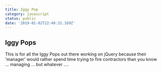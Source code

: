 ```yaml
---
title: Iggy Pop
category: javascript
status: public
date: '2019-01-02T22:40:32.169Z'
---
```


## Iggy Pops

This is for all the Iggy Pops out there working on jQuery because their 'manager' would rather spend time trying to fire contractors than you know ... managing ... but whatever ....
